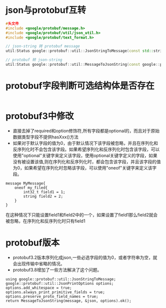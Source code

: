 # json与protobuf互转

```cpp
#头文件
#include <google/protobuf/message.h>
#include <google/protobuf/util/json_util.h>
#include <google/protobuf/text_format.h>

// json-string 转 protobuf message
util:Status google::protobuf::util::JsonStringToMessage(const std::string content, google::protobuf::Message* message);

// protobuf 转 json-string
util:Status google::protobuf::util::MessageToJsonString(const google::protobuf::Message& message, std::string* str );
```

# protobuf字段判断可选结构体是否存在

```
```

# protobuf3中修改

- 直接去掉了required和option修饰符,所有字段都是optional的，而且对于原始数据类型字段不提供hasXxx()方法
- 如果对于默认字段的值为0，由于默认情况下该字段被忽略，并且在序列化和反序列化时不会包含该字段。如果希望序列化和反序列化时包含该字段，可以使用"optional"关键字来定义该字段，使用optional关键字定义的字段，如果没有被设置该值,则在序列化和反序列化时，都会包含该字段，并且该字段的值为0，如果希望在序列化时忽略该字段，可以使用"oneof"关键字来定义该字段。

```
message MyMessage{
    oneof my_filed{
        int32_t field1 = 1;
        string field2 = 2;
    }
}
```

在这种情况下只能设置field1和field2中的一个，如果设置了field1那么field2就会被忽略，在序列化和反序列化时只有field1

# protobuf版本

- protobuf3.2版本序列化成json,一些必选字段的值为0，或者字符串为空，就会出现传输中省略的情况。
- protobuf3.8增加了一些方法解决了这个问题。

```
using google::protobuf::util::JsonStringToMessage;
google::protobuf::util::JsonPrintOptions options;
options.add_whitespace = true;
options.always_print_primitive_fields = true;
options.preserve_proto_field_names = true;
return MessageToJsonString(message, &json, options).ok();
```
